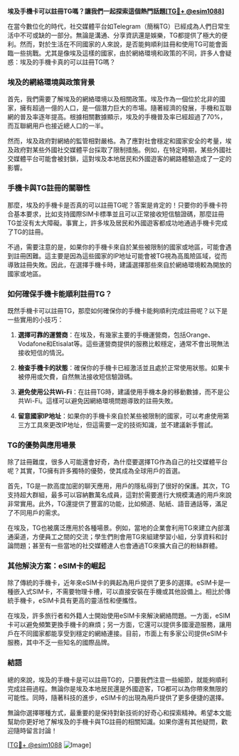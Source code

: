 **埃及手機卡可以註冊TG嗎？讓我們一起探索這個熱門話題[[TG💪+ @esim1088](https://t.me/s/esim1088)]**

在當今數位化的時代，社交媒體平台如Telegram（簡稱TG）已經成為人們日常生活中不可或缺的一部分。無論是溝通、分享資訊還是娛樂，TG都提供了極大的便利。然而，對於生活在不同國家的人來說，是否能夠順利註冊和使用TG可能會面臨一些挑戰。尤其是像埃及這樣的國家，由於網絡環境和政策的不同，許多人會疑惑：埃及的手機卡真的可以註冊TG嗎？

### 埃及的網絡環境與政策背景

首先，我們需要了解埃及的網絡環境以及相關政策。埃及作為一個位於北非的國家，擁有超過一億的人口，是一個潛力巨大的市場。隨著經濟的發展，手機和互聯網的普及率逐年提高。根據相關數據顯示，埃及的手機普及率已經超過了70%，而互聯網用戶也接近總人口的一半。

然而，埃及政府對網絡的監管相對嚴格。為了應對社會穩定和國家安全的考量，埃及政府對某些外國社交媒體平台採取了限制措施。例如，在特定時期，某些外國社交媒體平台可能會被封鎖，這對埃及本地居民和外國遊客的網路體驗造成了一定的影響。

### 手機卡與TG註冊的關聯性

那麼，埃及的手機卡是否真的可以註冊TG呢？答案是肯定的！只要你的手機卡符合基本要求，比如支持國際SIM卡標準並且可以正常接收短信驗證碼，那麼註冊TG並沒有太大障礙。事實上，許多埃及居民和外國遊客都成功地通過手機卡完成了TG的註冊。

不過，需要注意的是，如果你的手機卡來自於某些被限制的國家或地區，可能會遇到註冊困難。這主要是因為這些國家的IP地址可能會被TG視為高風險區域，從而導致註冊失敗。因此，在選擇手機卡時，建議選擇那些來自於網絡環境較為開放的國家或地區。

### 如何確保手機卡能順利註冊TG？

既然手機卡可以註冊TG，那麼如何確保你的手機卡能夠順利完成註冊呢？以下是一些實用的小技巧：

1. **選擇可靠的運營商**：在埃及，有幾家主要的手機運營商，包括Orange、Vodafone和Etisalat等。這些運營商提供的服務比較穩定，通常不會出現無法接收短信的情況。

2. **檢查手機卡的狀態**：確保你的手機卡已經激活並且處於正常使用狀態。如果卡被停用或欠費，自然無法接收短信驗證碼。

3. **避免使用公共Wi-Fi**：在註冊TG時，建議使用手機本身的移動數據，而不是公共Wi-Fi。這樣可以避免因網絡環境問題導致的註冊失敗。

4. **留意國家IP地址**：如果你的手機卡來自於某些被限制的國家，可以考慮使用第三方工具來更改IP地址，但這需要一定的技術知識，並不建議新手嘗試。

### TG的優勢與應用場景

除了註冊難度，很多人可能還會好奇，為什麼要選擇TG作為自己的社交媒體平台呢？其實，TG擁有許多獨特的優勢，使其成為全球用戶的首選。

首先，TG是一款高度加密的聊天應用，用戶的隱私得到了很好的保護。其次，TG支持超大群組，最多可以容納數萬名成員，這對於需要進行大規模溝通的用戶來說非常實用。此外，TG還提供了豐富的功能，比如頻道、貼紙、語音通話等，滿足了不同用戶的需求。

在埃及，TG也被廣泛應用於各種場景。例如，當地的企業會利用TG來建立內部溝通渠道，方便員工之間的交流；學生們則會用TG來組建學習小組，分享資料和討論問題；甚至有一些當地的社交媒體達人也會通過TG來擴大自己的粉絲群體。

### 其他解決方案：eSIM卡的崛起

除了傳統的手機卡，近年來eSIM卡的興起為用戶提供了更多的選擇。eSIM卡是一種嵌入式SIM卡，不需要物理卡槽，可以直接安裝在手機或其他設備上。相比於傳統手機卡，eSIM卡具有更高的靈活性和便攜性。

在埃及，許多旅行者和外籍人士開始使用eSIM卡來解決網絡問題。一方面，eSIM卡可以避免頻繁更換手機卡的麻煩；另一方面，它還可以提供多國漫遊服務，讓用戶在不同國家都能享受到穩定的網絡連接。目前，市面上有多家公司提供eSIM卡服務，其中不乏一些知名的國際品牌。

### 結語

總的來說，埃及的手機卡是可以註冊TG的，只要我們注意一些細節，就能夠順利完成註冊過程。無論你是埃及本地居民還是外國遊客，TG都可以為你帶來無限的可能性。同時，隨著科技的進步，eSIM卡的出現為用戶提供了更多便捷的選擇。

無論你選擇哪種方式，最重要的是保持對新技術的好奇心和探索精神。希望本文能幫助你更好地了解埃及的手機卡與TG註冊的相關知識。如果你還有其他疑問，歡迎隨時留言討論！

[[TG💪+ @esim1088](https://t.me/s/esim1088) ![Image](https://i.postimg.cc/4NQfJmqS/Snipaste-2025-05-13-00-14-12.png)]